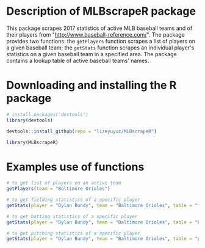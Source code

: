 # Description of MLBscrapeR package

This package scrapes 2017 statistics of active MLB baseball teams and of their players from "http://www.baseball-reference.com/". The package provides two functions: the `getPlayers` function scrapes a list of players on a given baseball team; the `getStats` function scrapes an individual player's statistics on a given baseball team in a specified area. The package contains a lookup table of active baseball teams' names.

# Downloading and installing the R package

``` r
# install.packages('devtools')
library(devtools)

devtools::install_github(repo = "lizeyuyuz/MLBscrapeR")

library(MLBscrapeR)
```

# Examples use of functions 

``` r
# to get list of players on an active team
getPlayers(team = "Baltimore Orioles")

# to get fielding statistics of a specific player
getStats(player = "Dylan Bundy", team = "Baltimore Orioles", table = "fielding")

# to get batting statistics of a specific player
getStats(player = "Dylan Bundy", team = "Baltimore Orioles", table = "batting")

# to get pitching statistics of a specific player
getStats(player = "Dylan Bundy", team = "Baltimore Orioles", table = "pitching")

```
